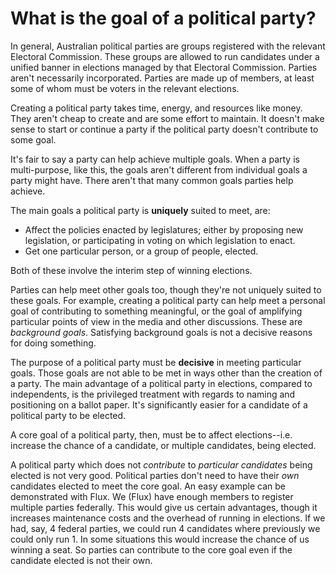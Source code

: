 # What is the goal of a political party?

In general, Australian political parties are groups registered with the relevant Electoral Commission. These groups are allowed to run candidates under a unified banner in elections managed by that Electoral Commission. Parties aren't necessarily incorporated. Parties are made up of members, at least some of whom must be voters in the relevant elections.

Creating a political party takes time, energy, and resources like money. They aren't cheap to create and are some effort to maintain. It doesn't make sense to start or continue a party if the political party doesn't contribute to some goal.

It's fair to say a party can help achieve multiple goals. When a party is multi-purpose, like this, the goals aren't different from individual goals a party might have. There aren't that many common goals parties help achieve.

The main goals a political party is **uniquely** suited to meet, are:

* Affect the policies enacted by legislatures; either by proposing new legislation, or participating in voting on which legislation to enact.
* Get one particular person, or a group of people, elected.

Both of these involve the interim step of winning elections.

Parties can help meet other goals too, though they're not uniquely suited to these goals. For example, creating a political party can help meet a personal goal of contributing to something meaningful, or the goal of amplifying particular points of view in the media and other discussions. These are *background goals*. Satisfying background goals is not a decisive reasons for doing something.

The purpose of a political party must be **decisive** in meeting particular goals. Those goals are not able to be met in ways other than the creation of a party. The main advantage of a political party in elections, compared to independents, is the privileged treatment with regards to naming and positioning on a ballot paper. It's significantly easier for a candidate of a political party to be elected.

A core goal of a political party, then, must be to affect elections--i.e. increase the chance of a candidate, or multiple candidates, being elected.

A political party which does not *contribute* to *particular candidates* being elected is not very good. Political parties don't need to have their *own* candidates elected to meet the core goal. An easy example can be demonstrated with Flux. We (Flux) have enough members to register multiple parties federally. This would give us certain advantages, though it increases maintenance costs and the overhead of running in elections. If we had, say, 4 federal parties, we could run 4 candidates where previously we could only run 1. In some situations this would increase the chance of us winning a seat. So parties can contribute to the core goal even if the candidate elected is not their own.
